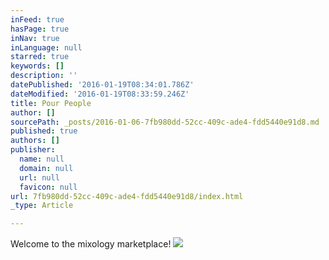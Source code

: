 ```yaml
---
inFeed: true
hasPage: true
inNav: true
inLanguage: null
starred: true
keywords: []
description: ''
datePublished: '2016-01-19T08:34:01.786Z'
dateModified: '2016-01-19T08:33:59.246Z'
title: Pour People
author: []
sourcePath: _posts/2016-01-06-7fb980dd-52cc-409c-ade4-fdd5440e91d8.md
published: true
authors: []
publisher:
  name: null
  domain: null
  url: null
  favicon: null
url: 7fb980dd-52cc-409c-ade4-fdd5440e91d8/index.html
_type: Article

---
```

Welcome to the mixology marketplace!
![](https://the-grid-user-content.s3-us-west-2.amazonaws.com/da52c74e-4d63-414f-981b-0dfdf1578932.png)